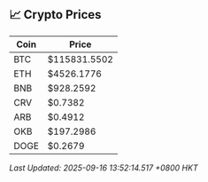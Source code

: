 ## 📈 Crypto Prices

| Coin | Price |
| ---- | ----- |
| BTC | $115831.5502 |
| ETH | $4526.1776 |
| BNB | $928.2592 |
| CRV | $0.7382 |
| ARB | $0.4912 |
| OKB | $197.2986 |
| DOGE | $0.2679 |

_Last Updated: 2025-09-16 13:52:14.517 +0800 HKT_